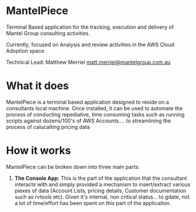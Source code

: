 # MantelPiece
Terminal Based application for the tracking, execution and delivery of Mantel Group consulting activities.

Currently, focused on Analysis and review activities in the AWS Cloud Adoption space

Technical Lead: Matthew Merriel <matt.merriel@mantelgroup.com.au>

# What it does
MantelPiece is a terminal based application designed to reside on a consultants local machine. Once installed, it can be used to automate the process of conducting repediative, time consuming tasks such as running scripts against dozens/100's of AWS Accounts.... to streamlining the process of calucalting pricing data

# How it works
MantelPiece can be broken down into three main parts:
1. **The Console App:** This is the part of the application that the consultant interacts with and simply provided a mechanism to insert/extract various piexes of data (Account Lists, pricing details, Customer documentation such as rvtools etc). Given it's internal, non critical status... to gdate, not a lot of time/effort has been spent on this part of the applicaiton.
